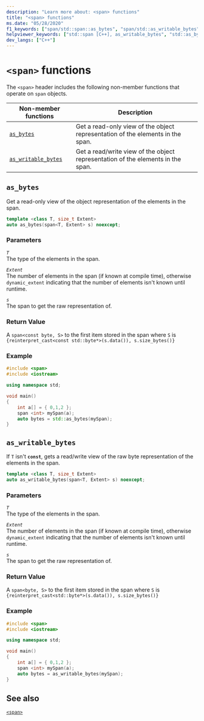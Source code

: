 ```yaml
---
description: "Learn more about: <span> functions"
title: "<span> functions"
ms.date: "05/28/2020"
f1_keywords: ["span/std::span::as_bytes", "span/std::as_writable_bytes"]
helpviewer_keywords: ["std::span [C++], as_writable_bytes", "std::as_bytes [C++]"]
dev_langs: ["C++"]
---
```

# `<span>` functions

The `<span>` header includes the following non-member functions that operate on `span` objects.

| **Non-member functions** | **Description** |
|-|-|
|[`as_bytes`](#as_bytes) | Get a read-only view of the object representation of the elements in the span. |
|[`as_writable_bytes`](#as_writable_bytes) | Get a read/write view of the object representation of the elements in the span. |

## <a name="as_bytes"></a>`as_bytes`

Get a read-only view of the object representation of the elements in the span.

```cpp
template <class T, size_t Extent>
auto as_bytes(span<T, Extent> s) noexcept;
```

### Parameters

*`T`*\
The type of the elements in the span.

*`Extent`*\
The number of elements in the span (if known at compile time), otherwise `dynamic_extent` indicating that the number of elements isn't known until runtime.

*`s`*\
The span to get the raw representation of.

### Return Value

A `span<const byte, S>` to the first item stored in the span where `S` is `{reinterpret_cast<const std::byte*>(s.data()), s.size_bytes()}`

### Example

```cpp
#include <span>
#include <iostream>

using namespace std;

void main()
{
    int a[] = { 0,1,2 };
    span <int> mySpan(a);
    auto bytes = std::as_bytes(mySpan);
}
```

## <a name="as_writable_bytes"></a>`as_writable_bytes`

If `T` isn't **`const`**, gets a read/write view of the raw byte representation of the elements in the span.

```cpp
template <class T, size_t Extent>
auto as_writable_bytes(span<T, Extent> s) noexcept;
```

### Parameters

*`T`*\
The type of the elements in the span.

*`Extent`*\
The number of elements in the span (if known at compile time), otherwise `dynamic_extent` indicating that the number of elements isn't known until runtime.

*`s`*\
The span to get the raw representation of.

### Return Value

A `span<byte, S>` to the first item stored in the span where `S` is `{reinterpret_cast<std::byte*>(s.data()), s.size_bytes()}`

### Example

```cpp
#include <span>
#include <iostream>

using namespace std;

void main()
{
    int a[] = { 0,1,2 };
    span <int> mySpan(a);
    auto bytes = as_writable_bytes(mySpan);
}
```

## See also

[`<span>`](span.md)
